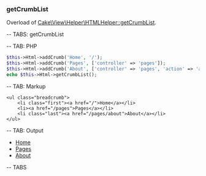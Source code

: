 ### getCrumbList

Overload of [Cake\View\Helper\HTMLHelper::getCrumbList](http://api.cakephp.org/3.0/class-Cake.View.Helper.HtmlHelper.html#_getCrumbList).

-- TABS: getCrumbList

-- TAB: PHP
```php
$this->Html->addCrumb('Home', '/');
$this->Html->addCrumb('Pages', ['controller' => 'pages']);
$this->Html->addCrumb('About', ['controller' => 'pages', 'action' => 'about']);
echo $this->Html->getCrumbList();
```

-- TAB: Markup
```markup
<ul class="breadcrumb">
    <li class="first"><a href="/">Home</a></li>
    <li><a href="/pages">Pages</a></li>
    <li class="last"><a href="/pages/about">About</a></li>
</ul>
```

-- TAB: Output

<ul class="breadcrumb">
    <li class="first"><a href="/">Home</a></li>
    <li><a href="/pages">Pages</a></li>
    <li class="last"><a href="/pages/about">About</a></li>
</ul>

-- TABS

